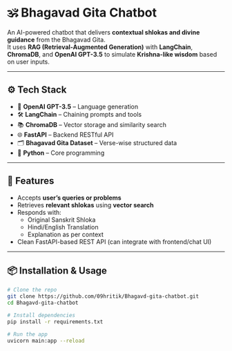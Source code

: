 # 🕉️ Bhagavad Gita Chatbot

An AI-powered chatbot that delivers **contextual shlokas and divine guidance** from the Bhagavad Gita.  
It uses **RAG (Retrieval-Augmented Generation)** with **LangChain**, **ChromaDB**, and **OpenAI GPT-3.5** to simulate **Krishna-like wisdom** based on user inputs.

---

## ⚙️ Tech Stack

- 🧠 **OpenAI GPT-3.5** – Language generation  
- 🛠️ **LangChain** – Chaining prompts and tools  
- 📚 **ChromaDB** – Vector storage and similarity search  
- 🌐 **FastAPI** – Backend RESTful API  
- 🗂️ **Bhagavad Gita Dataset** – Verse-wise structured data  
- 🐍 **Python** – Core programming

---

## 🚀 Features

- Accepts **user’s queries or problems**
- Retrieves **relevant shlokas** using **vector search**
- Responds with:
  - Original Sanskrit Shloka
  - Hindi/English Translation
  - Explanation as per context
- Clean FastAPI-based REST API (can integrate with frontend/chat UI)

---

## 📦 Installation & Usage

```bash
# Clone the repo
git clone https://github.com/09hritik/Bhagavd-gita-chatbot.git
cd Bhagavd-gita-chatbot

# Install dependencies
pip install -r requirements.txt

# Run the app
uvicorn main:app --reload

